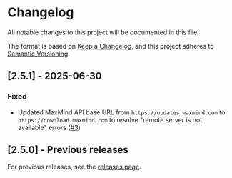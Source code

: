 # Changelog

All notable changes to this project will be documented in this file.

The format is based on [Keep a Changelog](https://keepachangelog.com/en/1.0.0/),
and this project adheres to [Semantic Versioning](https://semver.org/spec/v2.0.0.html).

## [2.5.1] - 2025-06-30

### Fixed
- Updated MaxMind API base URL from `https://updates.maxmind.com` to `https://download.maxmind.com` to resolve "remote server is not available" errors ([#3](https://github.com/danielsreichenbach/geoip2-update/issues/3))

## [2.5.0] - Previous releases

For previous releases, see the [releases page](https://github.com/danielsreichenbach/geoip2-update/releases).